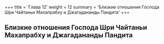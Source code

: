 +++
title = 'Глава 12'
weight = 12
summary = 'Близкие отношения Господа Шри Чайтаньи Махапрабху и Джагадананды Пандита'
+++
## Близкие отношения Господа Шри Чайтаньи Махапрабху и Джагадананды Пандита
